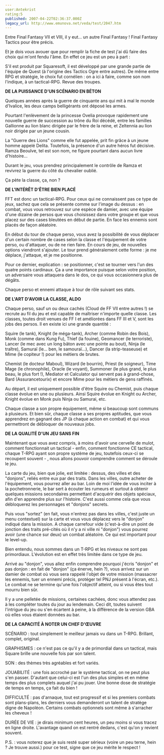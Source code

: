 ```yaml
---
user:Antekrist
rating:5
published: 2007-04-22T02:36:37.000Z
legacy_url: http://www.emunova.net/veda/test/2047.htm
---
```

Entre Final Fantasy VII et VIII, il y eut... un autre Final Fantasy ! Final Fantasy Tactics pour être précis.  

Et je dois vous avouer que pour remplir la fiche de test j'ai dû faire des choix qui m'ont fendu l'âme. En effet ce jeu est un peu à part :  

S'il est produit par Squaresoft, il est développé par une grande partie de l'équipe de Quest (à l'origine des Tactics Ogre entre autres). De même entre RPG et stratégie, le choix fut cornélien : on a ici à faire, comme son nom l'indique, à un tactical-RPG. Revue des troupes.  

  

**DE LA PUISSANCE D'UN SCÉNARIO EN BÉTON**  

Quelques années après la guerre de cinquante ans qui mit à mal le monde d'Ivalice, les deux camps belligérants ont déposé les armes.  

Pourtant l'enlèvement de la princesse Ovelia provoque rapidement une nouvelle guerre de succession au trône du Roi décédé, entre les familles Gallionne au lion blanc dirigée par le frère de la reine, et Zeltennia au lion noir dirigée par un jeune cousin.  

La "Guerre des Lions" comme elle fut appelée, prit fin grâce à un jeune homme appelé Delita. Toutefois, la présence d'un autre héros fut décisive. Ramza Beoulve, tel est son nom, ne figure pourtant dans aucun livre d'histoire...  

  

Durant le jeu, vous prendrez principalement le contrôle de Ramza et revivrez la guerre du côté du chevalier oublié.  

Ça pète la classe, ça, non ?  

  

**DE L'INTÉRÊT D'ÊTRE BIEN PLACÉ**  

FFT est donc un tactical-RPG. Pour ceux qui ne connaissent pas ce type de jeux, sachez que cela se présente comme sur l'image du dessus : en combat, vous vous retrouvez sur une espèce de damier, avec une équipe d'une dizaine de persos que vous choisissez dans votre groupe et que vous placez sur des cases bleutées en début de partie. En face les ennemis sont placés de façon aléatoire.  

En début du tour de chaque perso, vous avez la possibilité de vous déplacer d'un certain nombre de cases selon la classe et l'équipement de votre perso, ou d'attaquer, ou de ne rien faire. En cours de jeu, de nouvelles options viendront s'ajouter. Le tour prend généralement cette forme : je me déplace, j'attaque, et je me positionne.  

Pour ce dernier, explication : se positionner, c'est se tourner vers l'un des quatre points cardinaux. Ça a une importance puisque selon votre position, un adversaire vous attaquera dans le dos, ce qui vous occasionnera plus de dégâts.  

Chaque perso et ennemi attaque à tour de rôle suivant ses stats.  

  

**DE L'ART D'AVOIR LA CLASSE, ALDO**  

Chaque perso, sauf un ou deux cachés (Cloud de FF VII entre autres !) se recrute au fil du jeu et est capable de maîtriser n'importe quelle classe. Les classes, toutes droit venues de FF I et améliorées dans FF III et V, sont les jobs des persos. Il en existe ici une grande quantité :  

Squire (le tank), Knight (le méga-tank), Archer (comme Robin des Bois), Monk (comme dans Kung Fu), Thief (la fouine), Geomancer (le terroriste), Lancer (le mec avec un long bâton avec une pointe au bout), Ninja (le traître), Samuraï (le... ben, le samouraï...), Dancer (la strip-teaseuse) et Mime (le copiteur !) pour les métiers de brutes.  

Chemist (le docteur Maboul), Wizard (le bourrin), Priest (le soigneur), Time Mage (le chronophile), Oracle (le voyant), Summoner (le plus grand, le plus beau, le plus fort !), Mediator et Calculator qui servent pas à grand-chose, Bard (Assurancetourix) et encore Mime pour les métiers de gens raffinés.  

Au départ, il est uniquement possible d'être Squire ou Chemist, puis chaque classe évolue en une ou plusieurs. Ainsi Squire évolue en Knight ou Archer, Knight évolue en Monk puis Ninja ou Samurai, etc.  

Chaque classe a son propre équipement, même si beaucoup sont communs à plusieurs. Et bien sûr, chaque classe a ses propres aptitudes, que vous apprendrez en gagnant des JP (à chaque action en combat) et qui vous permettront de débloquer de nouveaux jobs.  

  

**DE LA QUALITÉ D'UN JEU SANS FIN**  

Maintenant que vous avez compris, à moins d'avoir une cervelle de mulot, comment fonctionnait un tactical - enfin, comment fonctionne CE tactical, chaque T-RPG ayant son propre système de jeu, toutefois ceux-ci se recoupent souvent - , nous allons pouvoir comprendre comment se déroule le jeu.  

La carte du jeu, bien que jolie, est limitée : dessus, des villes et des "donjons", reliés entre eux par des traits. Dans les villes, outre acheter de l'équipement, vous pourrez aller au bar. Loin de moi l'idée de vous inciter à la pochetronnerie, le bar sert à écouter les rumeurs et surtout à obtenir quelques missions secondaires permettant d'acquérir des objets spéciaux, afin d'en apprendre plus sur l'histoire. C'est aussi comme cela que vous débloquerez les personnages et "donjons" secrets.  

Puis vous "sortez" (en fait, vous n'entrez pas dans les villes, c'est juste un menu contextuel) sur la carte et vous vous déplacez vers le "donjon" indiqué dans la mission. A chaque carrefour vide (c'est-à-dire un point de jonction des traits pré-cités où il n'y a ni ville ni "donjon") vous pourrez avoir (une chance sur deux) un combat aléatoire. Ce qui est important pour le level-up.  

Bien entendu, nous sommes dans un T-RPG et les niveaux ne sont pas primordiaux. L'évolution est en effet très limitée dans ce type de jeu.  

Arrivé au "donjon", vous allez enfin comprendre pourquoi j'écris "donjon" et pas donjon : en fait de "donjon" (ça énerve, hein ?), vous arrivez sur un damier de combat où vous sera rappelé l'objet de votre mission (massacrer les ennemis, tuer un ennemi précis, protéger tel PNJ présent à l'écran, etc.). Le combat ne se termine qu'une fois l'objectif atteint, ou si vous êtes tout mourru bien sûr.   

  

Il y a une pelletée de missions, certaines cachées, donc vous attendez pas à les compléter toutes du jour au lendemain. Ceci dit, toutes suivent l'intrigue du jeu ou s'en écartent à peine, à la différence de la version GBA où elles vous étaient données au bar.  

  

**DE LA CAPACITÉ À NOTER UN CHEF D'ŒUVRE**  

SCÉNARIO : tout simplement le meilleur jamais vu dans un T-RPG. Brillant, complet, original.  

GRAPHISMES : ce n'est pas ce qu'il y a de primordial dans un tactical, mais Square brille une nouvelle fois par son talent.  

SON : des thèmes très agréables et fort variés.  

JOUABILITÉ : une fois accroché par le système tactical, on ne peut plus s'en passer. D'autant que celui-ci est l'un des plus simples et en même temps des plus complets auquel j'ai pu jouer. Une bonne dose de stratégie de temps en temps, ça fait du bien !  

DIFFICULTÉ : pas d'arnaque, tout est progressif et si les premiers combats sont plans-plans, les derniers vous demanderont un talent de stratège digne de Napoléon. Certains combats optionnels sont même à s'arracher les cheveux !  

DURÉE DE VIE : je dirais minimum cent heures, un peu moins si vous tracez en ligne droite. L'avantage quand on est rentré dedans, c'est qu'on y revient souvent.  

  

P.S. : vous noterez que je suis resté super sérieux (voire un peu terne, hein ? Je trouve aussi.) pour ce test, signe que ce jeu mérite le respect !